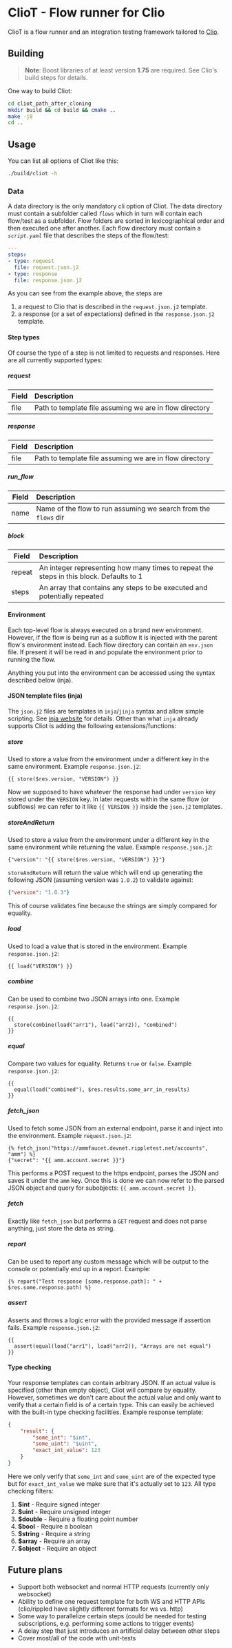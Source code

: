 # ClioT - Flow runner for Clio

ClioT is a flow runner and an integration testing framework tailored to [Clio](https://github.com/XRPLF/clio).

## Building

> **Note**: Boost libraries of at least version **1.75** are required. See Clio's build steps for details.

One way to build Cliot:
```bash
cd cliot_path_after_cloning
mkdir build && cd build && cmake ..
make -j8
cd ..
```

## Usage

You can list all options of Cliot like this:

```bash
./build/cliot -h
```

### Data

A data directory is the only mandatory cli option of Cliot.
The data directory must contain a subfolder called *`flows`* which in turn will contain each flow/test as a subfolder.
Flow folders are sorted in lexicographical order and then executed one after another.
Each flow directory must contain a *`script.yaml`* file that describes the steps of the flow/test:

```yaml
---
steps:
- type: request
  file: request.json.j2
- type: response
  file: response.json.j2
```

As you can see from the example above, the steps are
1) a request to Clio that is described in the `request.json.j2` template.
2) a response (or a set of expectations) defined in the `response.json.j2` template.

#### Step types

Of course the type of a step is not limited to requests and responses. 
Here are all currently supported types:

##### request

| Field    | Description                                              |
|----------|:---------------------------------------------------------|
| file     |  Path to template file assuming we are in flow directory |

##### response

| Field    | Description                                              |
|----------|:---------------------------------------------------------|
| file     |  Path to template file assuming we are in flow directory |

##### run_flow

| Field    | Description                                                      |
|----------|:-----------------------------------------------------------------|
| name     |  Name of the flow to run assuming we search from the `flows` dir |

##### block

| Field    | Description                                                                              |
|----------|:-----------------------------------------------------------------------------------------|
| repeat   |  An integer representing how many times to repeat the steps in this block. Defaults to 1 |
| steps    | An array that contains any steps to be executed and potentially repeated                 |

#### Environment

Each top-level flow is always executed on a brand new environment. However, if the flow is being run as a subflow it is injected with the parent flow's environment instead.
Each flow directory can contain an `env.json` file. If present it will be read in and populate the environment prior to running the flow.

Anything you put into the environment can be accessed using the syntax described below (inja).

#### JSON template files (inja)

The `json.j2` files are templates in `inja`/`jinja` syntax and allow simple scripting. See [inja website](https://github.com/pantor/inja) for details.
Other than what `inja` already supports Cliot is adding the following extensions/functions:

##### store

Used to store a value from the environment under a different key in the same environment.
Example `response.json.j2`:
```jinja
{{ store($res.version, "VERSION") }}
```

Now we supposed to have whatever the response had under `version` key stored under the `VERSION` key.
In later requests within the same flow (or subflows) we can refer to it like `{{ VERSION }}` inside the `json.j2` templates.

##### storeAndReturn

Used to store a value from the environment under a different key in the same environment while returning the value.
Example `response.json.j2`:
```jinja
{"version": "{{ store($res.version, "VERSION") }}"}
```

`storeAndReturn` will return the value which will end up generating the following JSON (assuming version was `1.0.2`) to validate against:
```json
{"version": "1.0.3"}
```

This of course validates fine because the strings are simply compared for equality.

##### load

Used to load a value that is stored in the environment.
Example `response.json.j2`:
```jinja
{{ load("VERSION") }}
```

##### combine

Can be used to combine two JSON arrays into one.
Example `response.json.j2`:
```jinja
{{ 
  store(combine(load("arr1"), load("arr2)), "combined")
}}
```

##### equal

Compare two values for equality. Returns `true` or `false`.
Example `response.json.j2`:
```jinja
{{ 
  equal(load("combined"), $res.results.some_arr_in_results)
}}
```

##### fetch_json

Used to fetch some JSON from an external endpoint, parse it and inject into the environment.
Example `request.json.j2`:

```jinja
{% fetch_json("https://ammfaucet.devnet.rippletest.net/accounts", "amm") %}
{"secret": "{{ amm.account.secret }}"}
```

This performs a POST request to the https endpoint, parses the JSON and saves it under the `amm` key.
Once this is done we can now refer to the parsed JSON object and query for subobjects: `{{ amm.account.secret }}`.

##### fetch

Exactly like `fetch_json` but performs a `GET` request and does not parse anything, just store the data as string.

##### report

Can be used to report any custom message which will be output to the console or potentially end up in a report.
Example:

```jinja
{% report("Test response [some.response.path]: " + $res.some.response.path) %}
```

##### assert

Asserts and throws a logic error with the provided message if assertion fails.
Example `response.json.j2`:
```jinja
{{ 
  assert(equal(load("arr1"), load("arr2)), "Arrays are not equal")
}}
```

#### Type checking

Your response templates can contain arbitrary JSON. If an actual value is specified (other than empty object), Cliot will compare by equality.
However, sometimes we don't care about the actual value and only want to verify that a certain field is of a certain type.
This can easily be achieved with the built-in type checking facilities. Example response template:

```json
{
    "result": {
        "some_int": "$int",
        "some_uint": "$uint",
        "exact_int_value": 123
    }
}
```
Here we only verify that `some_int` and `some_uint` are of the expected type but for `exact_int_value` we make sure that it's actually set to `123`.
All type checking filters:
1) **$int** - Require signed integer
2) **$uint** - Require unsigned integer
3) **$double** - Require a floating point number
4) **$bool** - Require a boolean
5) **$string** - Require a string
6) **$array** - Require an array
7) **$object** - Require an object

## Future plans

- Support both websocket and normal HTTP requests (currently only websocket)
- Ability to define one request template for both WS and HTTP APIs (clio/rippled have slightly different formats for ws vs. http) 
- Some way to parallelize certain steps (could be needed for testing subscriptions, e.g. performing some actions to trigger events)
- A delay step that just introduces an artificial delay between other steps
- Cover most/all of the code with unit-tests
